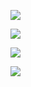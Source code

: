 ![](https://github-profile-summary-cards.vercel.app/api/cards/most-commit-language?username=BoolmanO&theme=solarized_dark)

![](https://github-profile-summary-cards.vercel.app/api/cards/repos-per-language?username=BoolmanO&theme=solarized_dark)

![](https://github-profile-summary-cards.vercel.app/api/cards/stats?username=BoolmanO&theme=solarized_dark)

![](https://github-profile-summary-cards.vercel.app/api/cards/productive-time?username=BoolmanO&theme=solarized_dark)
